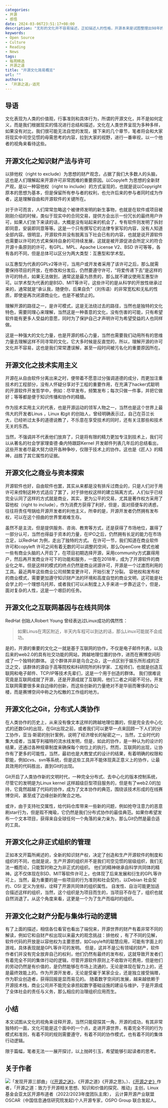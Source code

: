 ```yaml
---
categories:
- 开源
- 感悟
date: 2024-03-06T23:51:17+08:00
description: "无形的文化并不容易描述，正如描述人的性格，开源本来是试图整理出98年的一类软件的统一，随着其发展和演化，已经无法用定义和许可来阐述，它已经发展出了自己独特的一面，笔者根据自身的学习和布道经历，努力的做一次简单的描述。哪里没有覆盖，恳请读者在后面留言。"
keywords:
- Open Source
- Culture
- Reading
- News
tags:
- 每周精选
- 开源之道
title: "开源文化简易概览"
url: ""
authors:
- 「开源之道」·适兕
---
```


## 导语

文化表现为人类的价值观，行事准则和具体行为，所谓的开源文化，并不是如何定义，而是我们根据现实的情况进行总结和描述，文化在人类世界呈现为多种多样，如果没有对比，我们很可能无法自觉的发现，接下来的几个章节，笔者将会和大家将现实中司空见惯的毋需思考的内容，拉到大家的视野，进行一番审视，以一个他者的视角来看待这些。

## 开源文化之知识财产法与许可

以排他权（right to exclude）为思想的财产观念，占据了我们大多数人的头脑，这也是人们理解起来开源许可非常困难的重要原因。以Copyleft 为思想的全新财产观，是以一种容他权（right to include）的方式呈现的，也就是说以Copyright 原本的思想为基本，但是保留所有参与者的权利，也允许后来的参与者同时成为作者，这是理解自由和开源软件的关键所在。

对于许可而言，人们常常忽略这个被律师发明的新生事物，也就是在软件或项目被刚刚介绍的时候，类似于现实中的合同交易，提供方会出示一份冗长的最终用户许可，如果人们坐下来读的话，大概是没有站起来的机会了，专有软件则发明了拆封即同意，安装即同意等等。这是一个只有撰写它的法律专家写的内容，没有人知道全部内容。很明显，开源软件并没有脱离当下社会已有的内容，也就是说开源软件也需要以许可的方式来保持自身的可持续发展，这就是被开源促进会所定义的符合开源十条原则的许可，有GPL、MPL、Apache License V2、BSD 许可等等，各有各的不同，但是总体可以区分为两大类型：互惠型和学术型。

以互惠型为代表的GPLv2等许可，当用户或开发者采用了该许可之后，那么就需要保持项目的开放，在修改和分发后，仍然要遵守许可，“将爱传递下去”是这样的许可的特点，如果无法做到，通常这是最为昂贵的，那么就不建议使用互惠型许可。以学术型为代表的是BSD、MIT等许可，这些许可的是从科学的开放性继承过来的，通常就是“承认我，随便你，后果自负”（刘伟语）的非常宽松和无私的性质，即使是再次闭源商业化，也是不被禁止的。

理解开源的路径之一，是许可模式，这是无法绕过去的路径，当然也是独特的文化特色，需要同理心来理解，当然这是一种善意的文化，没有伤害的可能，只有希望软件能有更多人受益的意愿，同时为了保护自己才声明许可为希望受益的人也同样做。

这是一种强大的文化力量，也是开源的核心力量，当然也需要我们动用所有的思维力量去理解这样不同寻常的文化，它大多时候是反直觉的，所以，理解开源的许可文化并不容易，这也是我们常常遭误解，甚至一段时间被污名化的重要原因所在。

## 开源文化之技术实用主义

开源在从自由软件分离出来之时，便带着不愿意过分强调道德的成分，而更加注重技术的工程部分，没有人怀疑分享对于工程的重要作用，在充满了hacker式聪明的开源软件开发哲学中，例如：尽早发布，频繁发布；每次只做一件事，并把它做好；等等都是便于知识传播和协作的精髓。

作为技术实用主义的代表，也是开源运动的领军人物之一，当然也是这个世界上最伟大的开发者Linus ，Linux 和git 的创始人，曾经明确表示过，自己在芬兰长大，已经听过太多的道德说教了，不乐意在享受技术的同时，还有关注那些和技术无关的东西。

当然，不强调并不代表他们放弃了，只是将有限的精力更加专注到技术上，我们可以从著名的社会学家理查德·桑内特跟踪Kernel 开发邮件列表几年后的总结看出，这些开发者尽最大努力绕开各种争吵，仅限于技术上的协作。这也是《匠人》的精神，战胜了其它属性的证据。

## 开源文化之商业与资本探索

开源软件也好，自由软件也罢，其实从来都是没有排斥过商业的，只是人们对于用许可来控制这种方式适应了罢了，对于排他权这样的建立隔离方式，人们似乎已经完全认同了这样的方式就是商业，其实，更为公平的交易，尤其是著作权方采用了容他权（right to include），作为消费方获得了利好，但是，面对搭便车的诱惑，往往将责任甩锅给开源开发者的利他主义，所幸的是，开源开发者仍然拥有发布权，可以在这个扭曲的世界里艰难生存。

虽然不是主流，但是提供服务、咨询、教育等方式，还是获得了市场地位，赢得了一部分认可，当然也得益于资本的力量，在IPO之后，仍然拥有长足的能力在市场立足，以RedHat 为例，走出了独特的方式。
在许可一节，我们知道在商业软件许可和copyleft 许可之间有着无数的可以调整的空间，那么OpenCore 模式也被一些有商业头脑的人开启了，在项目初期选择开源，采用community方式赢得用户，然后再开发商业许可下的功能和服务，一度在2018年，成为了开源软件的商业化之年。但是这样的模式的终点仍然是商业闭源许可，开源是一个过渡而利用的工具。最近两年这些商业公司频繁变更许可，开始引发了分裂。
容他权和发布权的商业模式，需要更加遵守知识财产法的环境和高度自觉的商业文明，这可能是社会学上的一个理想乌托邦，或者我们可以从制度上入手来进一步靠近这个，但是，面对复杂的人性，这是一个艰巨的任务。

## 开源文化之互联网基因与在线共同体

RedHat 创始人Robert Young 曾经表达过Linux成功的偶然性：

> 如果Linus在湾区附近，半天内车程可以到达的话，那么Linux可能就不会成功。

是的，开源的重要的文化之一就是基于互联网的协作，不仅是电子邮件列表，以及后来的web2.0的具有社交功能的网站，跨越地理位置的协作，进而在赛博空间形成了一个独特的群体。
这个群体并非是乌合之众，这一点区别于娱乐所形成的泛泛之交，该群体的源自于高等院校和科研院所的科学家、工程师们，也就是创造互联网和电子邮件、TCP/IP等技术先辈们，这是一个用于创造的群体。
我们很难说究竟是互联网成就了开源，还是开源成就了互联网，他们二者之间密不可分。开发互联网需要很多来自边缘的创新，而这些创新的力量绝对不是华丽而奢侈的办公楼，而是赛博空间中称之为松散的工作组的地方。

## 开源文化之Git，分布式人类协作

在人类协作的历史上，从来没有像文本这样的跨越地理位置的，但是完全去中心化式的还数Git的出现，在Git出现之前，或者我们可以更早一点来回顾一下人们的分工协作，亚当·斯密的别针案例，说明了经济增长的秘密之一，当然，工业时代的集大成者，当属亨利福特的流水线发明，但是，如此的协作，是一种认为的设计的结果，还通过各种规章制度来确保每个岗位上的执行。然而，互联网的出现，让协作有了更多的可能性，当然，最初也是大教堂式的设计的结果，有着明确的权限和职能，例如cvs、svn等系统，但是这些工具并不能体现真正意义上的协作，让最具效用的代码胜出，直到Git的出现。

Git开启了人类协作新的文明时代，一种完全分布式、去中心化的版本控制系统，尽管它的发明是为Linux kernel 这样超级巨型项目服务的，但是有了web2.0的加持，它竟然超越了代码的协作，成为了文本协作的典范，围绕该技术形成的在线赛博空间，甚至成了边缘创新的聚合之地。

或许，由于支持社交属性，给代码仓库带来一些新的问题，例如抢夺注意力的恶意刷star行为，但是瑕不掩瑜，它仍然是我们分布式协作的最佳典范。如果你希望发布一个文本项目，获得来自全球任何一个角落的亲力亲为，那么Git仍然是最合适的工具。

## 开源文化之非正式组织的管理

正如本文开篇所阐述的，全新的知识财产权，决定了创造和生产开源软件的制度和组织的不同，也就是说，生产开源的组织并不是我们司空见惯的层级组织，我们无法一概而论，只能暂时称之为非正式的组织。
他们的精神继承自科学共同体的精神。这不仅体现在BSD、MIT等软件许可上，也体现了后来发展和衍生的GPL等许可上，当然，最为重要的是一些项目的行为准则和社会契约，以Debian 社会契约、OSI 定义为坐标，诠释了开源共同体的组织属性。
自发性、自治可能更加适合描述这样的组织，当然，这个组织是为项目而生的，当项目不存在了，组织也就自然消退了。从这个角度来看，这更是一个为了生产而临时的组织。

## 开源文化之财产分配与集体行动的逻辑

有了上面的描述，相信各位看官也看出了端倪来，开源世界的财产有着非常不同的解读，例如它和自财产权出现以来最大的观念挑战：排他权 ，有了不同的见解，软件代码的开放是以容他权为主要思想，如Copyleft的聪慧应用，可能有字面上的游戏，具体表现就是GPL等许可的发明。
但是，这并不是公有领域的财产，软件作者们并没有完全放弃自己的权利，他们仍然有最终的发布权，这就导致开发者们有着完全不同的集体行动的逻辑，尽管开源软件原则上不收取许可费用，但是他们的劳动仍然是有价值的，是仍然能够在市场上流通的，无论是体现在智力上的，还是最终效能上的。作为开源开发者，无论是受雇于某家企业，还是独立接受捐赠，作为职业创造者，获得回报是显而易见的。
随着数字空间的发展，越来越依赖于开源技术栈，商业公司并不能完全承担起数字基础设施的建设与维护，于是开源成了全体社会的责任与义务，那么相应的治理组织应用而生。

## 小结

本文试图从文化的视角来诠释开源，当然只能窥探其一角，开源的成功，有其非常独特的一面，文化可能是这个面中的一个点，走进开源世界，有着完全不同的行为模式和准则，有着不同的规则需要遵守，有着不同的协作模式，也有着不同的集体行动逻辑。

限于篇幅，笔者无法一一展开探讨，以上抛砖引玉，希望能够引起读者的思考。


## 关于作者

![](/public/kuosi-face-of-os.png)「发现开源三部曲」（[《开源之迷》](posts/book-of-open-source/the-fascinating-of-open-source/)，《开源之道》《开源之思》。）、[《开源之史》](posts/history-of-open-source/summary/)作者，「开源之道：致力于开源相关思想、知识和价值的探究、推动」主创，Linux基金会亚太区开源布道者（2022/2023年度团队主席）， 云计算开源产业联盟OSCAR（中国信息通信研究院发起)个人开源专家，OSPO Group 联合发起人。
